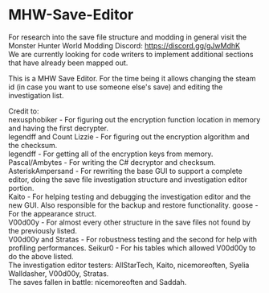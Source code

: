 # MHW-Save-Editor
For research into the save file structure and modding in general visit the Monster Hunter World Modding Discord: https://discord.gg/gJwMdhK  
We are currently looking for code writers to implement additional sections that have already been mapped out.  
  
This is a MHW Save Editor. For the time being it allows changing the steam id (in case you want to use someone else's save) and editing the investigation list.  
  
Credit to:  
nexusphobiker - For figuring out the encryption function location in memory and having the first decrypter.  
legendff and Count Lizzie - For figuring out the encryption algorithm and the checksum.  
legendff - For getting all of the encryption keys from memory.  
Pascal/Ambytes - For writing the C# decryptor and checksum.  
AsteriskAmpersand - For rewriting the base GUI to support a complete editor, doing the save file investigation structure and investigation editor portion.  
Kaito - For helping testing and debugging the investigation editor and the new GUI. Also responsible for the backup and restore functionality.
goose - For the appearance struct.  
V00d00y - For almost every other structure in the save files not found by the previously listed.  
V00d00y and Stratas - For robustness testing and the second for help with profiling performances.
Seikur0 - For his tables which allowed V00d00y to do the above listed.  
The investigation editor testers: AllStarTech, Kaito, nicemoreoften, Syelia Walldasher, V00d00y, Stratas.  
The saves fallen in battle: nicemoreoften and Saddah.
